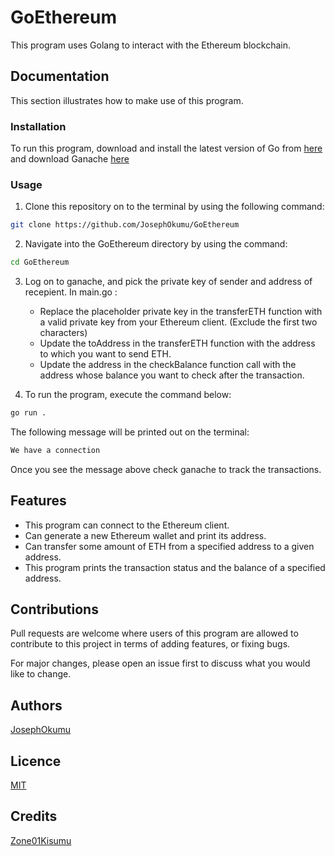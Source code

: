 # GoEthereum
This program uses Golang to interact with the Ethereum blockchain.
## Documentation
This section illustrates how to make use of this program.

### Installation
To run this program, download and install the latest version of Go from [here](https://go.dev/doc/install) and download Ganache [here](https://archive.trufflesuite.com/ganache/)

### Usage
1. Clone this repository on to the terminal by using the following command:
```bash
git clone https://github.com/JosephOkumu/GoEthereum
```
2. Navigate into the GoEthereum directory by using the command:
```bash
cd GoEthereum
```
3. Log on to ganache, and pick the private key of sender and address of recepient. In main.go :
    - Replace the placeholder private key in the transferETH function with a valid private key from your Ethereum client. (Exclude the first two characters)
    - Update the toAddress in the transferETH function with the address to which you want to send ETH.
    - Update the address in the checkBalance function call with the address whose balance you want to check after the transaction.


4. To run the program, execute the command below:
```bash
go run . 
```
The following message will be printed out on the terminal:
```bash
We have a connection
```
Once you see the message above check ganache to track the transactions.

## Features
- This program can connect to the Ethereum client.
- Can generate a new Ethereum wallet and print its address.
- Can transfer some amount of ETH from a specified address to a given address.
- This program prints the transaction status and the balance of a specified address.

## Contributions
Pull requests are welcome where users of this program are allowed to contribute to this project in terms of adding features, or fixing bugs.

For major changes, please open an issue first to discuss what you would like to change.
## Authors
[JosephOkumu](https://github.com/JosephOkumu)

## Licence
[MIT](https://choosealicense.com/licenses/mit/)
## Credits
[Zone01Kisumu](https://www.zone01kisumu.ke/)
